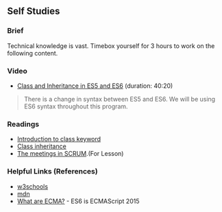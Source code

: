 ## Self Studies

### Brief

Technical knowledge is vast. Timebox yourself for 3 hours to work on the following content.

### Video 

- [Class and Inheritance in ES5 and ES6](https://youtu.be/vDJpGenyHaA) (duration: 40:20)

> There is a change in syntax between ES5 and ES6. We will be using ES6 syntax throughout this program.

### Readings

- [Introduction to class keyword](https://www.w3schools.com/js/js_class_intro.asp)
- [Class inheritance](https://www.w3schools.com/js/js_class_inheritance.asp)
- [The meetings in SCRUM](https://lucidspark.com/blog/different-types-of-scrum-meetings).(For Lesson)

### Helpful Links (References)

- [w3schools](https://www.w3schools.com/js/)
- [mdn](https://developer.mozilla.org/en-US/docs/Web/JavaScript)
- [What are ECMA?](https://en.wikipedia.org/wiki/ECMAScript) - ES6 is ECMAScript 2015

